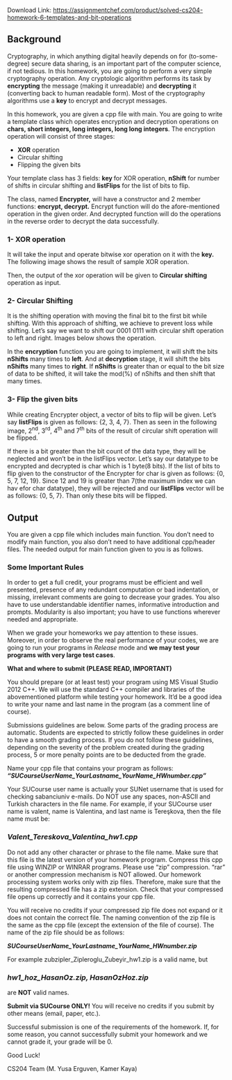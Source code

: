 Download Link: https://assignmentchef.com/product/solved-cs204-homework-6-templates-and-bit-operations
<br>
<h2>Background</h2>

<strong> </strong>

Cryptography, in which anything digital heavily depends on for (to-some-degree) secure data sharing, is an important part of the computer science, if not tedious. In this homework, you are going to perform a very simple cryptography operation. Any cryptologic algorithm performs its task by <strong>encrypting</strong> the message (making it unreadable) and <strong>decrypting</strong> it (converting back to human readable form). Most of the cryptography algorithms use a <strong>key</strong> to encrypt and decrypt messages.

<strong> </strong>

In this homework, you are given a cpp file with main. You are going to write a template class which operates encryption and decryption operations on <strong>chars, short integers, long integers, long long integers</strong>. The encryption operation will consist of three stages:




<ul>

 <li><strong>XOR</strong> operation</li>

 <li>Circular shifting</li>

 <li>Flipping the given bits</li>

</ul>




Your template class has 3 fields: <strong>key </strong>for XOR operation, <strong>nShift</strong> for number of shifts in circular shifting and <strong>listFlips</strong> for the list of bits to flip.




The class, named <strong>Encrypter,</strong> will have a constructor and 2 member functions: <strong>encrypt, decrypt.</strong> Encrypt function will do the afore-mentioned operation in the given order. And decrypted function will do the operations in the reverse order to decrypt the data successfully.
















<h3>1- XOR operation</h3>




It will take the input and operate bitwise xor operation on it with the <strong>key.</strong> The following image shows the result of sample XOR operation.

Then, the output of the xor operation will be given to <strong>Circular shifting</strong> operation as input.




<h3>2- Circular Shifting</h3>




It is the shifting operation with moving the final bit to the first bit while shifting. With this approach of shifting, we achieve to prevent loss while shifting. Let’s say we want to shift our 0001 0111 with circular shift operation to left and right. Images below shows the operation.







In the <strong>encryption</strong> function you are going to implement, it will shift the bits <strong>nShifts</strong> many times to <strong>left</strong>. And at <strong>decryption</strong> stage, it will shift the bits <strong>nShifts</strong> many times to <strong>right</strong>. If <strong>nShifts</strong> is greater than or equal to the bit size of data to be shifted, it will take the mod(%) of nShifts and then shift that many times.

<strong> </strong>

<h3>3- Flip the given bits</h3>




While creating Encrypter object, a vector of bits to flip will be given. Let’s say <strong>listFlips </strong>is given as follows: {2, 3, 4, 7}. Then as seen in the following image, 2<sup>nd</sup>, 3<sup>rd</sup>, 4<sup>th</sup> and 7<sup>th</sup> bits of the result of circular shift operation will be flipped.







If there is a bit greater than the bit count of the data type, they will be neglected and won’t be in the listFlips vector. Let’s say our datatype to be encrypted and decrypted is char which is 1 byte(8 bits). If the list of bits to flip given to the constructor of the Encrypter for char is given as follows: {0, 5, 7, 12, 19}. Since 12 and 19 is greater than 7(the maximum index we can hav efor char datatype), they will be rejected and our <strong>listFlips</strong> vector will be as follows: {0, 5, 7}. Than only these bits will be flipped.




<h2>Output</h2>




You are given a cpp file which includes main function. You don’t need to modify main function, you also don’t need to have additional cpp/header files. The needed output for main function given to you is as follows.




<h3>Some Important Rules</h3>

In order to get a full credit, your programs must be efficient and well presented, presence of any redundant computation or bad indentation, or missing, irrelevant comments are going to decrease your grades. You also have to use understandable identifier names, informative introduction and prompts. Modularity is also important; you have to use functions wherever needed and appropriate.




When we grade your homeworks we pay attention to these issues. Moreover, in order to observe the real performance of your codes, we are going to run your programs in <em>Release</em> mode and <strong>we may test your programs with very large test cases</strong>.




<strong> </strong>

<strong>What and where to submit (PLEASE READ, IMPORTANT) </strong>

You should prepare (or at least test) your program using MS Visual Studio 2012 C++. We will use the standard C++ compiler and libraries of the abovementioned platform while testing your homework. It’d be a good idea to write your name and last name in the program (as a comment line of course).




Submissions guidelines are below. Some parts of the grading process are automatic. Students are expected to strictly follow these guidelines in order to have a smooth grading process. If you do not follow these guidelines, depending on the severity of the problem created during the grading process, 5 or more penalty points are to be deducted from the grade.

Name your cpp file that contains your program as follows: <strong><em>“SUCourseUserName_YourLastname_YourName_HWnumber.cpp” </em></strong>




Your SUCourse user name is actually your SUNet username that is used for checking sabanciuniv e-mails. Do NOT use any spaces, non-ASCII and Turkish characters in the file name. For example, if your SUCourse user name is valent, name is Valentina, and last name is Tereşkova, then the file name must be:




<h3><em>Valent_Tereskova_Valentina_hw1.cpp </em></h3>




Do not add any other character or phrase to the file name. Make sure that this file is the latest version of your homework program. Compress this cpp file using WINZIP or WINRAR programs. Please use “zip” compression. “rar” or another compression mechanism is NOT allowed. Our homework processing system works only with zip files. Therefore, make sure that the resulting compressed file has a zip extension. Check that your compressed file opens up correctly and it contains your cpp file.




You will receive no credits if your compressed zip file does not expand or it does not contain the correct file. The naming convention of the zip file is the same as the cpp file (except the extension of the file of course). The name of the zip file should be as follows:




<strong><em>SUCourseUserName_YourLastname_YourName_HWnumber.zip </em></strong>




For example zubzipler_Zipleroglu_Zubeyir_hw1.zip is a valid name, but




<h3><em>hw1_hoz_HasanOz.zip, HasanOzHoz.zip  </em></h3>




are <strong>NOT</strong> valid names.

<strong> </strong>

<strong>Submit via SUCourse ONLY!</strong> You will receive no credits if you submit by other means (email, paper, etc.).




Successful submission is one of the requirements of the homework. If, for some reason, you  cannot successfully submit your homework and we cannot grade it, your grade will be 0.

<strong> </strong>

Good Luck!

CS204 Team (M. Yusa Erguven, Kamer Kaya)

<strong> </strong>